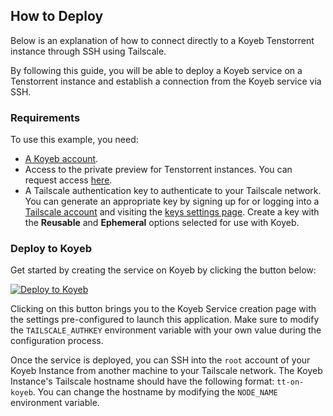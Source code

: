 ## How to Deploy

Below is an explanation of how to connect directly to a Koyeb Tenstorrent instance through SSH using Tailscale.

By following this guide, you will be able to deploy a Koyeb service on a Tenstorrent instance and establish a connection from the Koyeb service via SSH.

### Requirements

To use this example, you need:

- [A Koyeb account](https://app.koyeb.com/auth/signup).
- Access to the private preview for Tenstorrent instances. You can request access [here](https://www.koyeb.com/tenstorrent).
- A Tailscale authentication key to authenticate to your Tailscale network. You can generate an appropriate key by signing up for or logging into a [Tailscale account](https://login.tailscale.com/login) and visiting the [keys settings page](https://login.tailscale.com/admin/settings/keys). Create a key with the **Reusable** and **Ephemeral** options selected for use with Koyeb.

### Deploy to Koyeb

Get started by creating the service on Koyeb by clicking the button below:

[![Deploy to Koyeb](https://www.koyeb.com/static/images/deploy/button.svg)](https://app.koyeb.com/deploy?name=tt-tailscale-ssh&type=docker&image=koyeb%2Ftt-tailscale-ssh&privileged=true&service_type=worker&instance_type=gpu-tenstorrent-n300s&regions=was&env%5BTAILSCALE_AUTHKEY%5D=REPLACE_ME&env%5BNODE_NAME%5D=tt-on-koyeb)

Clicking on this button brings you to the Koyeb Service creation page with the settings pre-configured to launch this application. Make sure to modify the `TAILSCALE_AUTHKEY` environment variable with your own value during the configuration process.

Once the service is deployed, you can SSH into the `root` account of your Koyeb Instance from another machine to your Tailscale network. The Koyeb Instance's Tailscale hostname should have the following format: `tt-on-koyeb`. You can change the hostname by modifying the `NODE_NAME` environment variable.
